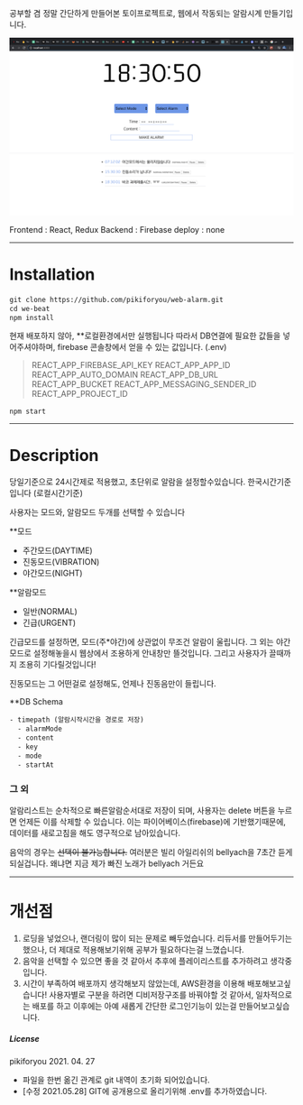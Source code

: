 공부할 겸 정말 간단하게 만들어본 토이프로젝트로,
웹에서 작동되는 알람시계 만들기입니다.

![최종화면페이지](./최종화면페이지.png)

Frontend : React, Redux
Backend : Firebase
deploy : none

---
# Installation

```
git clone https://github.com/pikiforyou/web-alarm.git
cd we-beat
npm install
```
현재 배포하지 않아, **로컬환경에서만 실행됩니다
따라서 DB연결에 필요한 값들을 넣어주셔야하며, firebase 콘솔창에서 얻을 수 있는 값입니다. (.env)
>REACT_APP_FIREBASE_API_KEY
>REACT_APP_APP_ID
>REACT_APP_AUTO_DOMAIN
>REACT_APP_DB_URL
>REACT_APP_BUCKET
>REACT_APP_MESSAGING_SENDER_ID
>REACT_APP_PROJECT_ID

```
npm start
```

---
# Description
당일기준으로 24시간제로 적용했고, 초단위로 알람을 설정할수있습니다.
한국시간기준입니다 (로컬시간기준)

사용자는 모드와, 알람모드 두개를 선택할 수 있습니다

**모드
- 주간모드(DAYTIME)
- 진동모드(VIBRATION)
- 야간모드(NIGHT)

**알람모드
- 일반(NORMAL)
- 긴급(URGENT)

긴급모드를 설정하면, 모드(주*야간)에 상관없이 무조건 알람이 울립니다.
그 외는 야간모드로 설정해놓을시 웹상에서 조용하게 안내창만 뜰것입니다.
그리고 사용자가 끌때까지 조용히 기다릴것입니다!

진동모드는 그 어떤걸로 설정해도, 언제나 진동음만이 들립니다.


**DB Schema
```
- timepath (알람시작시간을 경로로 저장)
  - alarmMode
  - content
  - key
  - mode
  - startAt
```


### 그 외
알람리스트는 순차적으로 빠른알람순서대로 저장이 되며,
사용자는 delete 버튼을 누르면 언제든 이를 삭제할 수 있습니다.
이는 파이어베이스(firebase)에 기반했기때문에,
데이터를 새로고침을 해도 영구적으로 남아있습니다.

음악의 경우는 ~~선택이 불가능합니다.~~
여러분은 빌리 아일리쉬의 bellyach을 7초간 듣게되실겁니다.
왜냐면 지금 제가 빠진 노래가 bellyach 거든요

---

# 개선점
1. 로딩을 넣었으나, 랜더링이 많이 되는 문제로 빼두었습니다. 리듀서를 만들어두기는 했으나, 더 제대로 적용해보기위해 공부가 필요하다는걸 느꼈습니다.
2. 음악을 선택할 수 있으면 좋을 것 같아서 추후에 플레이리스트를 추가하려고 생각중입니다.
3. 시간이 부족하여 배포까지 생각해보지 않았는데, AWS환경을 이용해 배포해보고싶습니다! 사용자별로 구분을 하려면 디비저장구조를 바꿔야할 것 같아서, 일차적으로는 배포를 하고 이후에는 아예 새롭게 간단한 로그인기능이 있는걸 만들어보고싶습니다.

##### License
pikiforyou 2021. 04. 27
* 파일을 한번 옮긴 관계로 git 내역이 초기화 되어있습니다.
* [수정 2021.05.28] GIT에 공개용으로 올리기위해 .env를 추가하였습니다.
